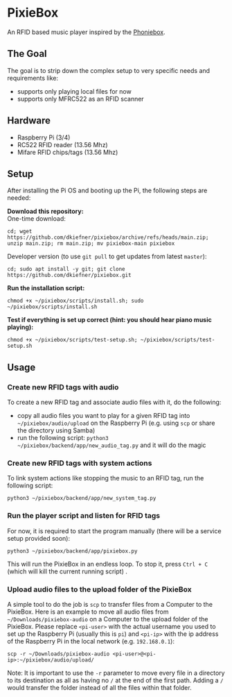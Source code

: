 # PixieBox

An RFID based music player inspired by the [Phoniebox](https://github.com/MiczFlor/RPi-Jukebox-RFID).

## The Goal

The goal is to strip down the complex setup to very specific needs and requirements like:

- supports only playing local files for now
- supports only MFRC522 as an RFID scanner

## Hardware

- Raspberry Pi (3/4)
- RC522 RFID reader (13.56 Mhz)
- Mifare RFID chips/tags (13.56 Mhz)

## Setup

After installing the Pi OS and booting up the Pi, the following steps are needed:

**Download this repository:**  
One-time download:

```commandline
cd; wget https://github.com/dkiefner/pixiebox/archive/refs/heads/main.zip; unzip main.zip; rm main.zip; mv pixiebox-main pixiebox
```

Developer version (to use `git pull` to get updates from latest `master`):

```commandline
cd; sudo apt install -y git; git clone https://github.com/dkiefner/pixiebox.git
```

**Run the installation script:**

```commandline
chmod +x ~/pixiebox/scripts/install.sh; sudo ~/pixiebox/scripts/install.sh
```

**Test if everything is set up correct (hint: you should hear piano music playing):**

```commandline
chmod +x ~/pixiebox/scripts/test-setup.sh; ~/pixiebox/scripts/test-setup.sh
```

## Usage

### Create new RFID tags with audio

To create a new RFID tag and associate audio files with it, do the following:

- copy all audio files you want to play for a given RFID tag into `~/pixiebox/audio/upload` on the Raspberry Pi (e.g.
  using `scp` or share the directory using Samba)
- run the following script: `python3 ~/pixiebox/backend/app/new_audio_tag.py` and it will do the magic

### Create new RFID tags with system actions

To link system actions like stopping the music to an RFID tag, run the following script:

```commandline
python3 ~/pixiebox/backend/app/new_system_tag.py
```

### Run the player script and listen for RFID tags

For now, it is required to start the program manually (there will be a service setup provided soon):

```commandline
python3 ~/pixiebox/backend/app/pixiebox.py
```

This will run the PixieBox in an endless loop. To stop it, press `Ctrl + C` (which will kill the current running script)
.

### Upload audio files to the upload folder of the PixieBox

A simple tool to do the job is `scp` to transfer files from a Computer to the PixieBox. Here is an example to move all
audio files from `~/Downloads/pixiebox-audio` on a Computer to the upload folder of the PixieBox. Please
replace `<pi-user>` with the actual username you used to set up the Raspberry Pi (usually this is `pi`) and `<pi-ip>`
with the ip address of the Raspberry Pi in the local network (e.g. `192.168.0.1`):

```commandline
scp -r ~/Downloads/pixiebox-audio <pi-user>@<pi-ip>:~/pixiebox/audio/upload/
```

Note: It is important to use the `-r` parameter to move every file in a directory to its destination as all as having
no `/` at the end of the first path. Adding a `/` would transfer the folder instead of all the files within that folder.
